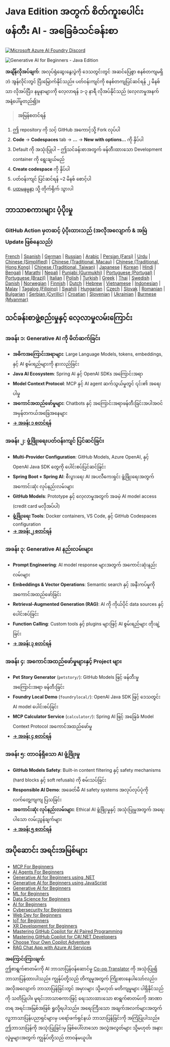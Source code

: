 <!--
CO_OP_TRANSLATOR_METADATA:
{
  "original_hash": "90ac762d40c6db51b8081cdb3e49e9db",
  "translation_date": "2025-08-07T11:23:30+00:00",
  "source_file": "README.md",
  "language_code": "my"
}
-->
# Java Edition အတွက် စိတ်ကူးပေါင်းဖန်တီး AI - အခြေခံသင်ခန်းစာ
[![Microsoft Azure AI Foundry Discord](https://dcbadge.limes.pink/api/server/ByRwuEEgH4)](https://discord.com/invite/ByRwuEEgH4)

![Generative AI for Beginners - Java Edition](../../translated_images/beg-genai-series.8b48be9951cc574c25f8a3accba949bfd03c2f008e2c613283a1b47316fbee68.my.png)

**အချိန်လိုအပ်ချက်**: အလုပ်ရုံဆွေးနွေးပွဲကို ဒေသတွင်းတွင် အဆင်ပြေစွာ စနစ်တကျမရှိဘဲ အွန်လိုင်းတွင် ပြီးမြောက်နိုင်သည်။ ပတ်ဝန်းကျင်ကို စနစ်တကျပြင်ဆင်ရန် ၂ မိနစ်သာ လိုအပ်ပြီး၊ နမူနာများကို လေ့လာရန် ၁-၃ နာရီ လိုအပ်နိုင်သည် (လေ့လာမှုအနက်အနံ့ပေါ်မူတည်၍)။

> **အမြန်စတင်ရန်**

1. ဤ repository ကို သင့် GitHub အကောင့်သို့ Fork လုပ်ပါ
2. **Code** → **Codespaces** tab → **...** → **New with options...** ကို နှိပ်ပါ
3. Default ကို အသုံးပြုပါ – ဤသင်ခန်းစာအတွက် ဖန်တီးထားသော Development container ကို ရွေးချယ်မည်
4. **Create codespace** ကို နှိပ်ပါ
5. ပတ်ဝန်းကျင် ပြင်ဆင်ရန် ~2 မိနစ် စောင့်ပါ
6. [ပထမနမူနာ](./02-SetupDevEnvironment/README.md#step-2-create-a-github-personal-access-token) သို့ တိုက်ရိုက် သွားပါ

## ဘာသာစကားများ ပံ့ပိုးမှု

### GitHub Action မှတဆင့် ပံ့ပိုးထားသည် (အလိုအလျောက် & အမြဲ Update ဖြစ်နေသည်)

[French](../fr/README.md) | [Spanish](../es/README.md) | [German](../de/README.md) | [Russian](../ru/README.md) | [Arabic](../ar/README.md) | [Persian (Farsi)](../fa/README.md) | [Urdu](../ur/README.md) | [Chinese (Simplified)](../zh/README.md) | [Chinese (Traditional, Macau)](../mo/README.md) | [Chinese (Traditional, Hong Kong)](../hk/README.md) | [Chinese (Traditional, Taiwan)](../tw/README.md) | [Japanese](../ja/README.md) | [Korean](../ko/README.md) | [Hindi](../hi/README.md) | [Bengali](../bn/README.md) | [Marathi](../mr/README.md) | [Nepali](../ne/README.md) | [Punjabi (Gurmukhi)](../pa/README.md) | [Portuguese (Portugal)](../pt/README.md) | [Portuguese (Brazil)](../br/README.md) | [Italian](../it/README.md) | [Polish](../pl/README.md) | [Turkish](../tr/README.md) | [Greek](../el/README.md) | [Thai](../th/README.md) | [Swedish](../sv/README.md) | [Danish](../da/README.md) | [Norwegian](../no/README.md) | [Finnish](../fi/README.md) | [Dutch](../nl/README.md) | [Hebrew](../he/README.md) | [Vietnamese](../vi/README.md) | [Indonesian](../id/README.md) | [Malay](../ms/README.md) | [Tagalog (Filipino)](../tl/README.md) | [Swahili](../sw/README.md) | [Hungarian](../hu/README.md) | [Czech](../cs/README.md) | [Slovak](../sk/README.md) | [Romanian](../ro/README.md) | [Bulgarian](../bg/README.md) | [Serbian (Cyrillic)](../sr/README.md) | [Croatian](../hr/README.md) | [Slovenian](../sl/README.md) | [Ukrainian](../uk/README.md) | [Burmese (Myanmar)](./README.md)

## သင်ခန်းစာဖွဲ့စည်းမှုနှင့် လေ့လာမှုလမ်းကြောင်း

### **အခန်း ၁: Generative AI ကို မိတ်ဆက်ခြင်း**
- **အဓိကအကြောင်းအရာများ**: Large Language Models, tokens, embeddings, နှင့် AI စွမ်းရည်များကို နားလည်ခြင်း
- **Java AI Ecosystem**: Spring AI နှင့် OpenAI SDKs အကြောင်းအရာ
- **Model Context Protocol**: MCP နှင့် AI agent ဆက်သွယ်မှုတွင် ၎င်း၏ အရေးပါမှု
- **အကောင်အထည်ဖော်မှုများ**: Chatbots နှင့် အကြောင်းအရာဖန်တီးခြင်းအပါအဝင် အမှန်တကယ်အခြေအနေများ
- **[→ အခန်း ၁ စတင်ရန်](./01-IntroToGenAI/README.md)**

### **အခန်း ၂: ဖွံ့ဖြိုးရေးပတ်ဝန်းကျင် ပြင်ဆင်ခြင်း**
- **Multi-Provider Configuration**: GitHub Models, Azure OpenAI, နှင့် OpenAI Java SDK တွေကို ပေါင်းစပ်ပြင်ဆင်ခြင်း
- **Spring Boot + Spring AI**: စီးပွားရေး AI အပလီကေးရှင်း ဖွံ့ဖြိုးရေးအတွက် အကောင်းဆုံး လုပ်နည်းလမ်းများ
- **GitHub Models**: Prototype နှင့် လေ့လာမှုအတွက် အခမဲ့ AI model access (credit card မလိုအပ်ပါ)
- **ဖွံ့ဖြိုးရေး Tools**: Docker containers, VS Code, နှင့် GitHub Codespaces configuration
- **[→ အခန်း ၂ စတင်ရန်](./02-SetupDevEnvironment/README.md)**

### **အခန်း ၃: Generative AI နည်းလမ်းများ**
- **Prompt Engineering**: AI model response များအတွက် အကောင်းဆုံးနည်းလမ်းများ
- **Embeddings & Vector Operations**: Semantic search နှင့် အနီးကပ်မှုကို အကောင်အထည်ဖော်ခြင်း
- **Retrieval-Augmented Generation (RAG)**: AI ကို ကိုယ်ပိုင် data sources နှင့် ပေါင်းစပ်ခြင်း
- **Function Calling**: Custom tools နှင့် plugins များဖြင့် AI စွမ်းရည်များ တိုးချဲ့ခြင်း
- **[→ အခန်း ၃ စတင်ရန်](./03-CoreGenerativeAITechniques/README.md)**

### **အခန်း ၄: အကောင်အထည်ဖော်မှုများနှင့် Project များ**
- **Pet Story Generator** (`petstory/`): GitHub Models ဖြင့် ဖန်တီးမှုအကြောင်းအရာ ဖန်တီးခြင်း
- **Foundry Local Demo** (`foundrylocal/`): OpenAI Java SDK ဖြင့် ဒေသတွင်း AI model ပေါင်းစပ်ခြင်း
- **MCP Calculator Service** (`calculator/`): Spring AI ဖြင့် အခြေခံ Model Context Protocol အကောင်အထည်ဖော်မှု
- **[→ အခန်း ၄ စတင်ရန်](./04-PracticalSamples/README.md)**

### **အခန်း ၅: တာဝန်ရှိသော AI ဖွံ့ဖြိုးမှု**
- **GitHub Models Safety**: Built-in content filtering နှင့် safety mechanisms (hard blocks နှင့် soft refusals) ကို စမ်းသပ်ခြင်း
- **Responsible AI Demo**: အခေတ်မီ AI safety systems အလုပ်လုပ်ပုံကို လက်တွေ့ကျကျ ပြသခြင်း
- **အကောင်းဆုံး လုပ်နည်းလမ်းများ**: Ethical AI ဖွံ့ဖြိုးမှုနှင့် အသုံးပြုမှုအတွက် အရေးပါသော လမ်းညွှန်ချက်များ
- **[→ အခန်း ၅ စတင်ရန်](./05-ResponsibleGenAI/README.md)**

## အပိုဆောင်း အရင်းအမြစ်များ

- [MCP For Beginners](https://github.com/microsoft/mcp-for-beginners)
- [AI Agents For Beginners](https://github.com/microsoft/ai-agents-for-beginners)
- [Generative AI for Beginners using .NET](https://github.com/microsoft/Generative-AI-for-beginners-dotnet)
- [Generative AI for Beginners using JavaScript](https://github.com/microsoft/generative-ai-with-javascript)
- [Generative AI for Beginners](https://github.com/microsoft/generative-ai-for-beginners)
- [ML for Beginners](https://aka.ms/ml-beginners)
- [Data Science for Beginners](https://aka.ms/datascience-beginners)
- [AI for Beginners](https://aka.ms/ai-beginners)
- [Cybersecurity for Beginners](https://github.com/microsoft/Security-101)
- [Web Dev for Beginners](https://aka.ms/webdev-beginners)
- [IoT for Beginners](https://aka.ms/iot-beginners)
- [XR Development for Beginners](https://github.com/microsoft/xr-development-for-beginners)
- [Mastering GitHub Copilot for AI Paired Programming](https://aka.ms/GitHubCopilotAI)
- [Mastering GitHub Copilot for C#/.NET Developers](https://github.com/microsoft/mastering-github-copilot-for-dotnet-csharp-developers)
- [Choose Your Own Copilot Adventure](https://github.com/microsoft/CopilotAdventures)
- [RAG Chat App with Azure AI Services](https://github.com/Azure-Samples/azure-search-openai-demo-java)

**အကြောင်းကြားချက်**:  
ဤစာရွက်စာတမ်းကို AI ဘာသာပြန်ဝန်ဆောင်မှု [Co-op Translator](https://github.com/Azure/co-op-translator) ကို အသုံးပြု၍ ဘာသာပြန်ထားပါသည်။ ကျွန်ုပ်တို့သည် တိကျမှုအတွက် ကြိုးစားနေပါသော်လည်း၊ အလိုအလျောက် ဘာသာပြန်ခြင်းတွင် အမှားများ သို့မဟုတ် မတိကျမှုများ ပါရှိနိုင်သည်ကို သတိပြုပါ။ မူရင်းဘာသာစကားဖြင့် ရေးသားထားသော စာရွက်စာတမ်းကို အာဏာတရ အရင်းအမြစ်အဖြစ် ရှုလို့ရပါသည်။ အရေးကြီးသော အချက်အလက်များအတွက် လူ့ဘာသာပြန်ပညာရှင်များမှ ပရော်ဖက်ရှင်နယ် ဘာသာပြန်ခြင်းကို အကြံပြုပါသည်။ ဤဘာသာပြန်ကို အသုံးပြုခြင်းမှ ဖြစ်ပေါ်လာသော အလွဲအလွတ်များ သို့မဟုတ် အနားလွဲမှုများအတွက် ကျွန်ုပ်တို့သည် တာဝန်မယူပါ။ 